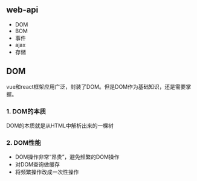 ## web-api

- DOM
- BOM
- 事件
- ajax
- 存储



## DOM

vue和react框架应用广泛，封装了DOM。但是DOM作为基础知识，还是需要掌握。



### 1. DOM的本质

DOM的本质就是从HTML中解析出来的一棵树



### 2. DOM性能

- DOM操作非常“昂贵”，避免频繁的DOM操作
- 对DOM查询做缓存
- 将频繁操作改成一次性操作

